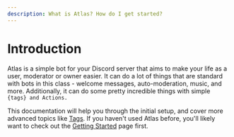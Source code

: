 ```yaml
---
description: What is Atlas? How do I get started?
---
```


# Introduction

Atlas is a simple bot for your Discord server that aims to make your life as a user, moderator or owner easier. It can do a lot of things that are standard with bots in this class - welcome messages, auto-moderation, music, and more. Additionally, it can do some pretty incredible things with simple `{tags} and Actions.`

This documentation will help you through the initial setup, and cover more advanced topics like [Tags](tags/tags.md). If you haven't used Atlas before, you'll likely want to check out the [Getting Started](getting-started.md) page first.

